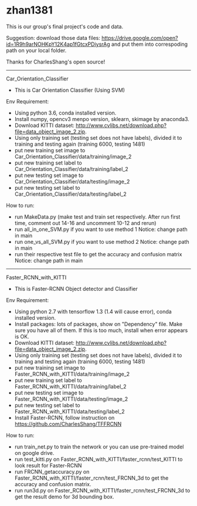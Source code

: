 # zhan1381
This is our group's final project's code and data. 

Suggestion: download those data files: https://drive.google.com/open?id=1R9h9arNOHKpY12K4ap1fGtcxPDiysrAg and put them into correspoding path on your local folder.

Thanks for CharlesShang's open source!

______________________________________________________


Car_Orientation_Classifier
  - This is Car Orientation Classifier (Using SVM)

Env Requirement: 
- Using python 3.6, conda installed version.
- Install numpy, opencv3 menpo version, sklearn, skimage by anaconda3.
- Download KITTI dataset: http://www.cvlibs.net/download.php?file=data_object_image_2.zip. 
- Using only training set (testing set does not have labels), divided it to training and testing again (training 6000, testing 1481)
- put new training set image to Car_Orientation_Classifier/data/training/image_2
- put new training set label to Car_Orientation_Classifier/data/training/label_2
- put new testing set image to Car_Orientation_Classifier/data/testing/image_2
- put new testing set label to Car_Orientation_Classifier/data/testing/label_2

How to run:
- run MakeData.py (make test and train set respectively. After run first time, comment out 14-16 and uncomment 10-12 and rerun)
- run all_in_one_SVM.py if you want to use method 1 Notice: change path in main
- run one_vs_all_SVM.py if you want to use method 2 Notice: change path in main
- run their respective test file to get the accuracy and confusion matrix Notice: change path in main

_______________________________________________________


Faster_RCNN_with_KITTI
  - This is Faster-RCNN Object detector and Classifier

Env Requirement: 
- Using python 2.7 with tensorflow 1.3 (1.4 will cause error), conda installed version.
- Install packages: lots of packages, show on "Dependency" file. Make sure you have all of them. If this is too much, install when error appears is OK.
- Download KITTI dataset: http://www.cvlibs.net/download.php?file=data_object_image_2.zip. 
- Using only training set (testing set does not have labels), divided it to training and testing again (training 6000, testing 1481)
- put new training set image to Faster_RCNN_with_KITTI/data/training/image_2
- put new training set label to Faster_RCNN_with_KITTI/data/training/label_2
- put new testing set image to Faster_RCNN_with_KITTI/data/testing/image_2
- put new testing set label to Faster_RCNN_with_KITTI/data/testing/label_2
- Install Faster-RCNN, follow instruction on https://github.com/CharlesShang/TFFRCNN

How to run:
- run train_net.py to train the network or you can use pre-trained model on google drive.
- run test_kitti.py on Faster_RCNN_with_KITTI/faster_rcnn/test_KITTI to look result for Faster-RCNN
- run FRCNN_getaccuracy.py on Faster_RCNN_with_KITTI/faster_rcnn/test_FRCNN_3d to get the accuracy and confusion matrix.
- run run3d.py on Faster_RCNN_with_KITTI/faster_rcnn/test_FRCNN_3d to get the result demo for 3d bounding box.


